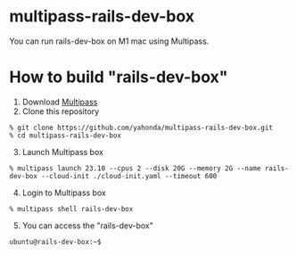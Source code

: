 # multipass-rails-dev-box

You can run rails-dev-box on M1 mac using Multipass.

# How to build "rails-dev-box"

1. Download [Multipass](https://multipass.run)
2. Clone this repository

```
% git clone https://github.com/yahonda/multipass-rails-dev-box.git
% cd multipass-rails-dev-box
```

3. Launch Multipass box

```shell
% multipass launch 23.10 --cpus 2 --disk 20G --memory 2G --name rails-dev-box --cloud-init ./cloud-init.yaml --timeout 600
```

4. Login to Multipass box

```shell
% multipass shell rails-dev-box
```

5. You can access the "rails-dev-box"

```shell
ubuntu@rails-dev-box:~$
```
